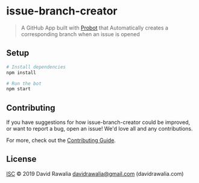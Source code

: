 # issue-branch-creator

> A GitHub App built with [Probot](https://github.com/probot/probot) that Automatically creates a corresponding branch when an issue is opened

## Setup

```sh
# Install dependencies
npm install

# Run the bot
npm start
```

## Contributing

If you have suggestions for how issue-branch-creator could be improved, or want to report a bug, open an issue! We'd love all and any contributions.

For more, check out the [Contributing Guide](CONTRIBUTING.md).

## License

[ISC](LICENSE) © 2019 David Rawalia <davidrawalia@gmail.com> (davidrawalia.com)
